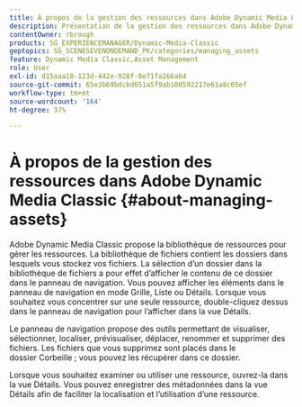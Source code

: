```yaml
---
title: À propos de la gestion des ressources dans Adobe Dynamic Media Classic
description: Présentation de la gestion des ressources dans Adobe Dynamic Media Classic
contentOwner: rbrough
products: SG_EXPERIENCEMANAGER/Dynamic-Media-Classic
geptopics: SG_SCENESEVENONDEMAND_PK/categories/managing_assets
feature: Dynamic Media Classic,Asset Management
role: User
exl-id: d15aaa18-123d-442e-928f-8e71fa266a64
source-git-commit: 65e3b69bdcbd651a5f9ab100592217e61a8c05ef
workflow-type: tm+mt
source-wordcount: '164'
ht-degree: 37%

---
```


# À propos de la gestion des ressources dans Adobe Dynamic Media Classic {#about-managing-assets}

Adobe Dynamic Media Classic propose la bibliothèque de ressources pour gérer les ressources. La bibliothèque de fichiers contient les dossiers dans lesquels vous stockez vos fichiers. La sélection d’un dossier dans la bibliothèque de fichiers a pour effet d’afficher le contenu de ce dossier dans le panneau de navigation. Vous pouvez afficher les éléments dans le panneau de navigation en mode Grille, Liste ou Détails. Lorsque vous souhaitez vous concentrer sur une seule ressource, double-cliquez dessus dans le panneau de navigation pour l’afficher dans la vue Détails.

Le panneau de navigation propose des outils permettant de visualiser, sélectionner, localiser, prévisualiser, déplacer, renommer et supprimer des fichiers. Les fichiers que vous supprimez sont placés dans le dossier Corbeille ; vous pouvez les récupérer dans ce dossier.

Lorsque vous souhaitez examiner ou utiliser une ressource, ouvrez-la dans la vue Détails. Vous pouvez enregistrer des métadonnées dans la vue Détails afin de faciliter la localisation et l’utilisation d’une ressource.
